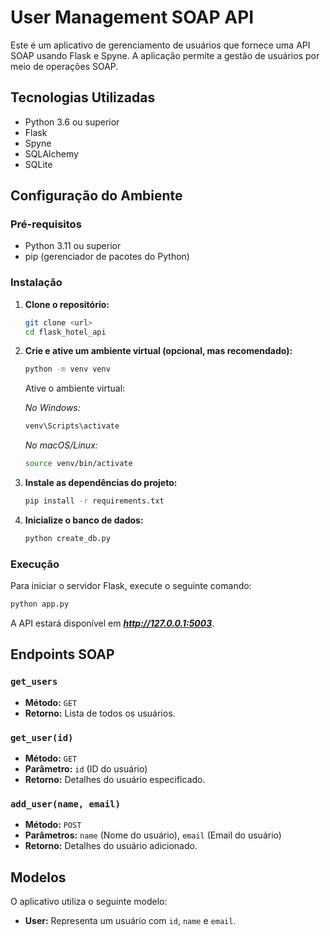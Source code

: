 # User Management SOAP API

Este é um aplicativo de gerenciamento de usuários que fornece uma API SOAP usando Flask e Spyne. A aplicação permite a gestão de usuários por meio de operações SOAP.

## Tecnologias Utilizadas

- Python 3.6 ou superior
- Flask
- Spyne
- SQLAlchemy
- SQLite


## Configuração do Ambiente

### Pré-requisitos

- Python 3.11 ou superior
- pip (gerenciador de pacotes do Python)

### Instalação

1. **Clone o repositório:**

   ```sh
   git clone <url>
   cd flask_hotel_api
   ```

2. **Crie e ative um ambiente virtual (opcional, mas recomendado):**

   ```sh
   python -m venv venv
   ```

   Ative o ambiente virtual:

   *No Windows:*
   ```sh
   venv\Scripts\activate
   ```
   
   *No macOS/Linux:*
   ```sh
   source venv/bin/activate
   ```

3. **Instale as dependências do projeto:**
   ```sh
   pip install -r requirements.txt
   ```

4. **Inicialize o banco de dados:**
   ```sh
   python create_db.py
   ```

### Execução

Para iniciar o servidor Flask, execute o seguinte comando:

   ```sh
   python app.py
   ```
A API estará disponível em ***http://127.0.0.1:5003***.


## Endpoints SOAP

### `get_users`

- **Método:** `GET`
- **Retorno:** Lista de todos os usuários.

### `get_user(id)`

- **Método:** `GET`
- **Parâmetro:** `id` (ID do usuário)
- **Retorno:** Detalhes do usuário especificado.

### `add_user(name, email)`

- **Método:** `POST`
- **Parâmetros:** `name` (Nome do usuário), `email` (Email do usuário)
- **Retorno:** Detalhes do usuário adicionado.

## Modelos

O aplicativo utiliza o seguinte modelo:

- **User:** Representa um usuário com `id`, `name` e `email`.

